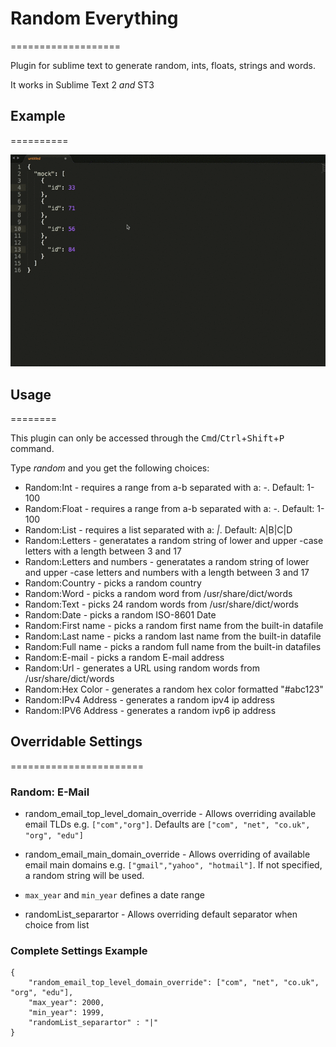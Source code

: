 # Random Everything
===================

Plugin for sublime text to generate random, ints, floats, strings and words.

It works in Sublime Text 2 *and* ST3

## Example
==========

![Example](docs/example.gif)

## Usage
========

This plugin can only be accessed through the <kbd>Cmd</kbd>/<kbd>Ctrl</kbd>+<kbd>Shift</kbd>+<kbd>P</kbd> command.

Type *random* and you get the following choices:

* Random:Int - requires a range from a-b separated with a: *-*. Default: 1-100
* Random:Float - requires a range from a-b separated with a: *-*. Default: 1-100
* Random:List - requires a list separated with a: *|*. Default: A|B|C|D
* Random:Letters - generatates a random string of lower and upper -case letters with a length between 3 and 17
* Random:Letters and numbers - generatates a random string of lower and upper -case letters and numbers with a length between 3 and 17
* Random:Country - picks a random country
* Random:Word - picks a random word from /usr/share/dict/words
* Random:Text - picks 24 random words from /usr/share/dict/words
* Random:Date - picks a random ISO-8601 Date
* Random:First name - picks a random first name from the built-in datafile
* Random:Last name - picks a random last name from the built-in datafile
* Random:Full name - picks a random full name from the built-in datafiles
* Random:E-mail - picks a random E-mail address
* Random:Url - generates a URL using random words from /usr/share/dict/words
* Random:Hex Color - generates a random hex color formatted "#abc123"
* Random:IPv4 Address - generates a random ipv4 ip address
* Random:IPV6 Address - generates a random ivp6 ip address

## Overridable Settings
=======================

### Random: E-Mail
* random_email_top_level_domain_override - Allows overriding available email TLDs e.g. `["com","org"]`. Defaults are `["com", "net", "co.uk", "org", "edu"]`
* random_email_main_domain_override - Allows overriding of available email main domains e.g. `["gmail","yahoo", "hotmail"]`. If not specified, a random string will be used.

* `max_year` and `min_year` defines a date range

* randomList_separartor - Allows overriding default separator when choice from list

### Complete Settings Example

    {
        "random_email_top_level_domain_override": ["com", "net", "co.uk", "org", "edu"],
        "max_year": 2000,
        "min_year": 1999,
        "randomList_separartor" : "|"
    }
